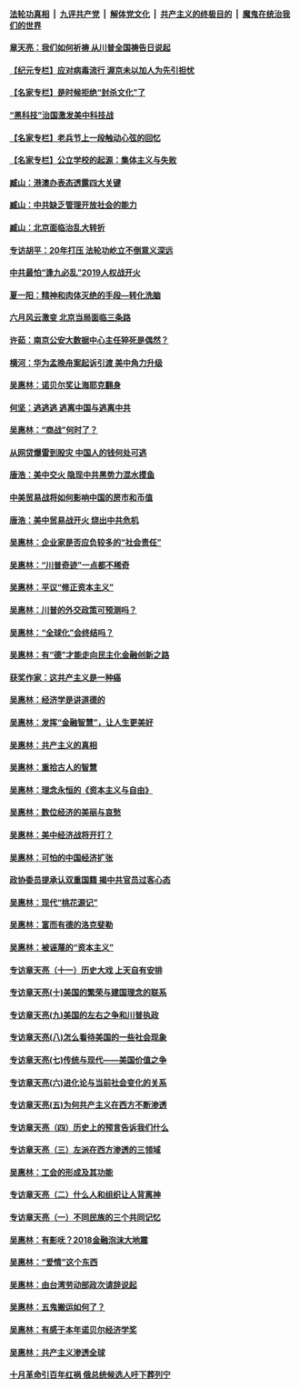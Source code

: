 ####  [法轮功真相](../../../../basic/blob/master/README.md?t=06261302) &nbsp;|&nbsp; [九评共产党](../../../../9ping.md/blob/master/README.md?t=06261302) &nbsp;|&nbsp; [解体党文化](../../../../jtdwh.md/blob/master/README.md?t=06261302)  &nbsp;|&nbsp; [共产主义的终极目的](../../../../gczydzjmd.md/blob/master/README.md?t=06261302) &nbsp;|&nbsp; [魔鬼在统治我们的世界](../../../../mgztzwmdsj.md/blob/master/README.md?t=06261302) 

#### [章天亮：我们如何祈祷 从川普全国祷告日说起](../pages/nsc423/n11944627.md?t=06261302) 

#### [【纪元专栏】应对病毒流行 渥京未以加人为先引担忧](../pages/nsc423/n11875714.md?t=06261302) 

#### [【名家专栏】是时候拒绝“封杀文化”了](../pages/nsc423/n11814093.md?t=06261302) 

#### [“黑科技”治国激发美中科技战](../pages/nsc423/n11638056.md?t=06261302) 

#### [【名家专栏】老兵节上一段触动心弦的回忆](../pages/nsc423/n11646016.md?t=06261302) 

#### [【名家专栏】公立学校的起源：集体主义与失败](../pages/nsc423/n11601833.md?t=06261302) 

#### [臧山：港澳办表态透露四大关键](../pages/nsc423/n11421628.md?t=06261302) 

#### [臧山：中共缺乏管理开放社会的能力](../pages/nsc423/n11407457.md?t=06261302) 

#### [臧山：北京面临治乱大转折](../pages/nsc423/n11406895.md?t=06261302) 

#### [专访胡平：20年打压 法轮功屹立不倒意义深远](../pages/nsc423/n11398800.md?t=06261302) 

#### [中共最怕“逢九必乱”2019人权战开火](../pages/nsc423/n11385248.md?t=06261302) 

#### [夏一阳：精神和肉体灭绝的手段—转化洗脑](../pages/nsc423/n11368250.md?t=06261302) 

#### [六月风云激变 北京当局面临三条路](../pages/nsc423/n11313668.md?t=06261302) 

#### [许茹：南京公安大数据中心主任猝死是偶然？](../pages/nsc423/n11064744.md?t=06261302) 

#### [横河：华为孟晚舟案起诉引渡 美中角力升级](../pages/nsc423/n11027230.md?t=06261302) 

#### [吴惠林：诺贝尔奖让海耶克翻身](../pages/nsc423/n10890049.md?t=06261302) 

#### [何坚：逃逃逃 逃离中国与逃离中共](../pages/nsc423/n10592891.md?t=06261302) 

#### [吴惠林：“商战”何时了？](../pages/nsc423/n10573558.md?t=06261302) 

#### [从网贷爆雷到股灾 中国人的钱何处可逃](../pages/nsc423/n10572800.md?t=06261302) 

#### [唐浩：美中交火 隐现中共黑势力混水摸鱼](../pages/nsc423/n10544040.md?t=06261302) 

#### [中美贸易战将如何影响中国的房市和币值](../pages/nsc423/n10543697.md?t=06261302) 

#### [唐浩：美中贸易战开火 烧出中共危机](../pages/nsc423/n10540126.md?t=06261302) 

#### [吴惠林：企业家是否应负较多的“社会责任”](../pages/nsc423/n10535022.md?t=06261302) 

#### [吴惠林：“川普奇迹”一点都不稀奇](../pages/nsc423/n10512808.md?t=06261302) 

#### [吴惠林：平议“修正资本主义”](../pages/nsc423/n10495724.md?t=06261302) 

#### [吴惠林：川普的外交政策可预测吗？](../pages/nsc423/n10462387.md?t=06261302) 

#### [吴惠林：“全球化”会终结吗？](../pages/nsc423/n10452838.md?t=06261302) 

#### [吴惠林：有“德”才能走向民主化金融创新之路](../pages/nsc423/n10432292.md?t=06261302) 

#### [获奖作家：这共产主义是一种癌](../pages/nsc423/n10431541.md?t=06261302) 

#### [吴惠林：经济学是讲道德的](../pages/nsc423/n10398014.md?t=06261302) 

#### [吴惠林：发挥“金融智慧”，让人生更美好](../pages/nsc423/n10375019.md?t=06261302) 

#### [吴惠林：共产主义的真相](../pages/nsc423/n10351394.md?t=06261302) 

#### [吴惠林：重拾古人的智慧](../pages/nsc423/n10337691.md?t=06261302) 

#### [吴惠林：理念永恒的《资本主义与自由》](../pages/nsc423/n10316274.md?t=06261302) 

#### [吴惠林：数位经济的美丽与哀愁](../pages/nsc423/n10292946.md?t=06261302) 

#### [吴惠林：美中经济战将开打？](../pages/nsc423/n10258825.md?t=06261302) 

#### [吴惠林：可怕的中国经济扩张](../pages/nsc423/n10219147.md?t=06261302) 

#### [政协委员提承认双重国籍 揭中共官员过客心态](../pages/nsc423/n10208809.md?t=06261302) 

#### [吴惠林：现代“桃花源记”](../pages/nsc423/n10185234.md?t=06261302) 

#### [吴惠林：富而有德的洛克斐勒](../pages/nsc423/n10142264.md?t=06261302) 

#### [吴惠林：被诬蔑的“资本主义”](../pages/nsc423/n10124816.md?t=06261302) 

#### [专访章天亮（十一）历史大戏 上天自有安排](../pages/nsc423/n10094905.md?t=06261302) 

#### [专访章天亮(十)美国的繁荣与建国理念的联系](../pages/nsc423/n10094899.md?t=06261302) 

#### [专访章天亮(九)美国的左右之争和川普执政](../pages/nsc423/n10094889.md?t=06261302) 

#### [专访章天亮(八)怎么看待美国的一些社会现象](../pages/nsc423/n10094857.md?t=06261302) 

#### [专访章天亮(七)传统与现代——美国价值之争](../pages/nsc423/n10093140.md?t=06261302) 

#### [专访章天亮(六)进化论与当前社会变化的关系](../pages/nsc423/n10092036.md?t=06261302) 

#### [专访章天亮(五)为何共产主义在西方不断渗透](../pages/nsc423/n10083620.md?t=06261302) 

#### [专访章天亮（四）历史上的预言告诉我们什么](../pages/nsc423/n10083606.md?t=06261302) 

#### [专访章天亮（三）左派在西方渗透的三领域](../pages/nsc423/n10081115.md?t=06261302) 

#### [吴惠林：工会的形成及其功能](../pages/nsc423/n10080633.md?t=06261302) 

#### [专访章天亮（二）什么人和组织让人背离神](../pages/nsc423/n10076637.md?t=06261302) 

#### [专访章天亮（一）不同民族的三个共同记忆](../pages/nsc423/n10074188.md?t=06261302) 

#### [吴惠林：有影呒？2018金融泡沫大地震](../pages/nsc423/n10040534.md?t=06261302) 

#### [吴惠林：“爱情”这个东西](../pages/nsc423/n10019423.md?t=06261302) 

#### [吴惠林：由台湾劳动部政次请辞说起](../pages/nsc423/n9979679.md?t=06261302) 

#### [吴惠林：五鬼搬运如何了？](../pages/nsc423/n9925338.md?t=06261302) 

#### [吴惠林：有感于本年诺贝尔经济学奖](../pages/nsc423/n9871883.md?t=06261302) 

#### [吴惠林：共产主义渗透全球](../pages/nsc423/n9812748.md?t=06261302) 

#### [十月革命引百年红祸 俄总统候选人吁下葬列宁](../pages/nsc423/n9810182.md?t=06261302) 


